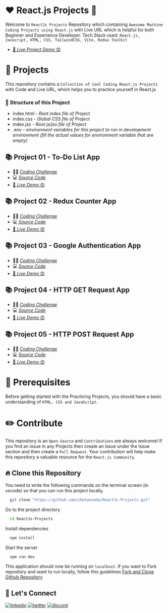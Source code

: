 # ❤️ React.js Projects 🚀

Welcome to `ReactJs Projects` Repository which containing `Awesome Machine Coding Projects using React.js` with Live URL which is helpful for both Beginner and Experience Developer. Tech Stack used: `React.js, Javacript, HTML, CSS, TailwindCSS, Vite, Redux Toolkit`

- [🚀 _Live Project Demo_ 😍](https://reactjs-projects-app.netlify.app/)

# 🌻 Projects

This repository contains a `Collection of Cool Coding React.js Projects` with Code and Live URL, which helps you to practice yourself in React.js

### 🌱 Structure of this Project

- index.html - _Root index file of Project_
- index.css - _Global CSS file of Project_
- index.jsx - _Root js/jsx file of Project_
- .env - _environment variables for this project to run in development environment (fill the actual values for environment variable that are empty)_

## 📚 Project 01 - To-Do List App

- 👨‍💻 [_Coding Challenge_](./src/Projects/ToDo-List/CodingChallenge.md)
- 💻 [_Source Code_](./src/Projects/ToDo-List/)
- [🚀 _Live Demo_ 😍](https://reactjs-projects-app.netlify.app/todo-list)

## 📚 Project 02 - Redux Counter App

- 👨‍💻 [_Coding Challenge_](./src/Projects/Redux-Counter/CodingChallenge.md)
- 💻 [_Source Code_](./src/Projects/Redux-Counter/)
- [🚀 _Live Demo_ 😍](https://reactjs-projects-app.netlify.app/redux-counter)

## 📚 Project 03 - Google Authentication App

- 👨‍💻 [_Coding Challenge_](./src/Projects/Google-Auth/CodingChallenge.md)
- 💻 [_Source Code_](./src/Projects/Google-Auth/)
- [🚀 _Live Demo_ 😍](https://reactjs-projects-app.netlify.app/google-auth)

## 📚 Project 04 - HTTP GET Request App

- 👨‍💻 [_Coding Challenge_](./src/Projects/Http-Get-Request/CodingChallenge.md)
- 💻 [_Source Code_](./src/Projects/Http-Get-Request/)
- [🚀 _Live Demo_ 😍](https://reactjs-projects-app.netlify.app/http-get-request)

## 📚 Project 05 - HTTP POST Request App

- 👨‍💻 [_Coding Challenge_](./src/Projects/Http-Post-Request/CodingChallenge.md)
- 💻 [_Source Code_](./src/Projects/Http-Post-Request/)
- [🚀 _Live Demo_ 😍](https://reactjs-projects-app.netlify.app/http-post-request)

# 🎻 Prerequisites

Before getting started with the Practicing Projects, you should have a basic understanding of `HTML, CSS and JavaScript`.

# ✏️ Contribute

This repository is an `Open-Source` and `Contributions` are always welcome! If you find an issue in any Projects then create an issue under the Issue section and then create a `Pull Request`. Your contribution will help make this repository a valuable resource for the `React.js Community`.

## 🔥 Clone this Repository

You need to write the following commands on the terminal screen (in vscode) so that you can run this project locally.

```bash
  git clone "https://github.com/chetannada/ReactJs-Projects.git"
```

Go to the project directory

```bash
  cd ReactJs-Projects
```

Install dependencies

```bash
  npm install
```

Start the server

```bash
  npm run dev
```

This application should now be running on `localhost`. If you want to Fork repository and want to run locally, follow this guidelines [Fork and Clone Github Repository](https://docs.github.com/en/get-started/quickstart/fork-a-repo)

## 🔗 Let's Connect

[![linkedin](https://img.shields.io/badge/LinkedIn-0077B5?style=for-the-badge&logo=linkedin&logoColor=white)](https://www.linkedin.com/in/chetannada/)
[![twitter](https://img.shields.io/badge/Twitter-1DA1F2?style=for-the-badge&logo=twitter&logoColor=white)](https://twitter.com/chetannada)
[![discord](https://img.shields.io/badge/Discord-5865F2?style=for-the-badge&logo=discord&logoColor=white)](https://discordapp.com/users/916005177838956555)
